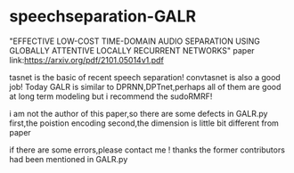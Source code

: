 # speechseparation-GALR
"EFFECTIVE LOW-COST TIME-DOMAIN AUDIO SEPARATION USING GLOBALLY ATTENTIVE LOCALLY RECURRENT NETWORKS"
paper link:https://arxiv.org/pdf/2101.05014v1.pdf

tasnet is the basic of recent speech separation!
convtasnet is also a good job!
Today GALR is similar to DPRNN,DPTnet,perhaps all of them are good at long term modeling
but i recommend the sudoRMRF!

i am not the author of this paper,so there are some defects in GALR.py
first,the poistion encoding
second,the dimension is little bit different from paper

if there are some errors,please contact me !
thanks the former contributors had been mentioned in GALR.py 
